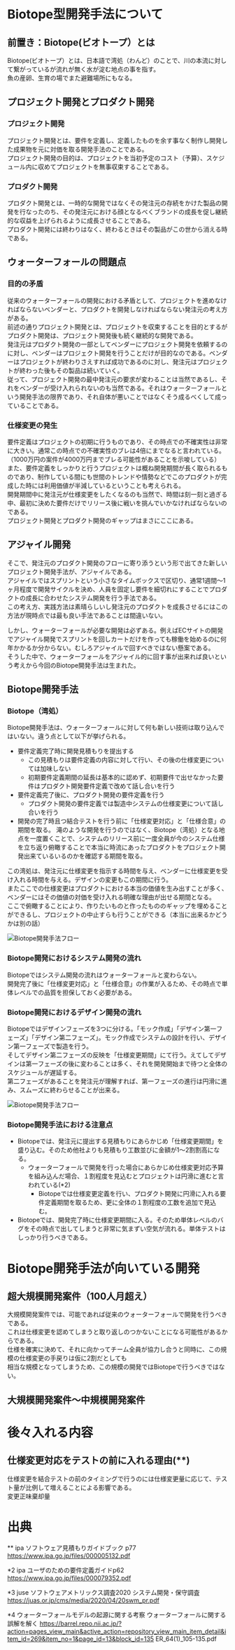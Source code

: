 # Biotope型開発手法について

## 前置き：Biotope(ビオトープ）とは
Biotope(ビオトープ）とは、日本語で湾処（わんど）のことで、川の本流に対して繋がっているが流れが無く水が淀む地点の事を指す。  
魚の産卵、生育の場でまた避難場所にもなる。

## プロジェクト開発とプロダクト開発

### プロジェクト開発
プロジェクト開発とは、要件を定義し、定義したものを余す事なく制作し開発した成果物を元に対価を取る開発手法のことである。  
プロジェクト開発の目的は、プロジェクトを当初予定のコスト（予算）、スケジュール内に収めてプロジェクトを無事収束することである。  

### プロダクト開発
プロダクト開発とは、一時的な開発ではなくその発注元の存続をかけた製品の開発を行なったのち、その発注元における顔となるべくブランドの成長を促し継続的な収益を上げられるように成長させることである。  
プロダクト開発には終わりはなく、終わるときはその製品がこの世から消える時である。  

## ウォーターフォールの問題点
### 目的の矛盾
従来のウォーターフォールの開発における矛盾として、プロジェクトを進めなければならないベンダーと、プロダクトを開発しなければならない発注元の考え方がある。  
前述の通りプロジェクト開発とは、プロジェクトを収束することを目的とするがプロダクト開発は、プロジェクト開発後も続く継続的な開発である。  
発注元はプロダクト開発の一部としてベンダーにプロジェクト開発を依頼するのに対し、ベンダーはプロジェクト開発を行うことだけが目的なのである。ベンダーはプロジェクトが終わりさえすれば成功であるのに対し、発注元はプロジェクトが終わった後もその製品は続いていく。  
従って、プロジェクト開発の最中発注元の要求が変わることは当然であるし、それをベンダーが受け入れられないのも当然である。それはウォーターフォールという開発手法の限界であり、それ自体が悪いことではなくそう成るべくして成っていることである。

### 仕様変更の発生
要件定義はプロジェクトの初期に行うものであり、その時点での不確実性は非常に大きい。通常この時点での不確実性のブレは4倍にまでなると言われている。（1000万円の案件が4000万円までブレる可能性があることを示唆している）  
また、要件定義をしっかりと行うプロジェクトは概ね開発期間が長く取られるものであり、制作している間にも世間のトレンドや情勢などでこのプロダクトが完成した時には利用価値が半減しているということも考えられる。  
開発期間中に発注元が仕様変更をしたくなるのも当然で、時間は刻一刻と過ぎる中、最初に決めた要件だけでリリース後に戦いを挑んでいかなければならないのである。  
プロジェクト開発とプロダクト開発のギャップはまさにここにある。

## アジャイル開発
そこで、発注元のプロダクト開発のフローに寄り添うという形で出てきた新しいプロジェクト開発手法が、アジャイルである。  
アジャイルではスプリントという小さなタイムボックスで区切り、通常1週間〜1ヶ月程度で開発サイクルを決め、人員を固定し要件を細切れにすることでプロダクトの成長に合わせたシステム開発を行う手法である。  
この考え方、実践方法は素晴らしいし発注元のプロダクトを成長させるにはこの方法が現時点では最も良い手法であることは間違いない。  
  
しかし、ウォーターフォールが必要な開発は必ずある。例えばECサイトの開発でアジャイル開発でスプリントを回しカートだけを作っても稼働を始めるのに何年かかるか分からない。むしろアジャイルで回すべきではない懸案である。  
そうした中で、ウォーターフォールをアジャイル的に回す事が出来れば良いという考えから今回のBiotope開発手法は生まれた。  

## Biotope開発手法
### Biotope（湾処）
Biotope開発手法は、ウォーターフォールに対して何も新しい技術は取り込んではいない。違う点として以下が挙げられる。
* 要件定義完了時に開発見積もりを提出する
  * この見積もりは要件定義の内容に対して行い、その後の仕様変更については加味しない
  * 初期要件定義期間の延長は基本的に認めず、初期要件で出せなかった要件はプロダクト開発要件定義で改めて話し合いを行う
* 要件定義完了後に、プロダクト開発の要件定義を行う
  * プロダクト開発の要件定義では製造中システムの仕様変更について話し合いを行う
* 開発の完了時且つ結合テストを行う前に「仕様変更対応」と「仕様合意」の期間を取る。
滝のような開発を行うのではなく、Biotope（湾処）となる地点を一度置くことで、システムのリリース前に一度全員が今のシステム仕様を立ち返り俯瞰することで本当に時流にあったプロダクトをプロジェクト開発出来ているいるのかを確認する期間を取る。  
  
この湾処は、発注元に仕様変更を指示する時間を与え、ベンダーに仕様変更を受け入れる時間を与える。デザインの変更もこの期間に行う。  
またここでの仕様変更はプロダクトにおける本当の価値を生み出すことが多く、ベンダーにはその価値の対価を受け入れる明確な理由が出せる期間となる。  
ここで俯瞰することにより、作りたいものと作ったもののギャップを埋めることができるし、プロジェクトの中止すらも行うことができる（本当に出来るかどうかは別の話）  

![Biotope開発手法フロー](/image/biotope.png)

### Biotope開発におけるシステム開発の流れ
Biotopeではシステム開発の流れはウォーターフォールと変わらない。  
開発完了後に「仕様変更対応」と「仕様合意」の作業が入るため、その時点で単体レベルでの品質を担保しておく必要がある。

### Biotope開発におけるデザイン開発の流れ
Biotopeではデザインフェーズを3つに分ける。「モック作成」「デザイン第一フェーズ」「デザイン第二フェーズ」。モック作成でシステムの設計を行い、デザイン第一フェーズで製造を行う。  
そしてデザイン第二フェーズの反映を「仕様変更期間」にて行う。えてしてデザインは第一フェーズの後に変わることは多く、それを開発開始まで待つと全体のスケジュールが遅延する。  
第二フェーズがあることを発注元が理解すれば、第一フェーズの進行は円滑に進み、スムーズに終わらせることが出来る。  

![Biotope開発手法フロー](/image/biotope_image.png)


### Biotope開発手法における注意点
* Biotopeでは、発注元に提出する見積もりにあらかじめ「仕様変更期間」を盛り込む。そのため他社よりも見積もり工数並びに金額が1〜2割割高になる。
  * ウォーターフォールで開発を行った場合にあらかじめ仕様変更対応予算を組み込んだ場合、１割程度を見込むとプロジェクトは円滑に進むと言われている(*2)
    * Biotopeでは仕様変更定義を行い、プロダクト開発に円滑に入れる要件定義期間を取るため、更に全体の１割程度の工数を追加で見込む。
* Biotopeでは、開発完了時に仕様変更期間に入る。そのため単体レベルのバグをその時点で出してしまうと非常に気まずい空気が流れる。単体テストはしっかり行うべきである。


# Biotope開発手法が向いている開発
## 超大規模開発案件（100人月超え）
大規模開発案件では、可能であれば従来のウォーターフォールで開発を行うべきである。  
これは仕様変更を認めてしまうと取り返しのつかないことになる可能性があるからである。  
仕様を確実に決めて、それに向かってチーム全員が協力し合うと同時に、この規模の仕様変更の手戻りは仮に2割だとしても  
相当な規模となってしまうため、この規模の開発ではBiotopeで行うべきではない。  

## 大規模開発案件〜中規模開発案件



# 後々入れる内容
## 仕様変更対応をテストの前に入れる理由(**)
仕様変更を結合テストの前のタイミングで行うのには仕様変更量に応じて、テスト量が比例して増えることによる影響である。  
変更正味棄却量





# 出典

** ipa ソフトウェア見積もりガイドブック p77
https://www.ipa.go.jp/files/000005132.pdf

*2 ipa ユーザのための要件定義ガイドp62
https://www.ipa.go.jp/files/000079352.pdf

*3 juse ソフトウェアメトリックス調査2020 システム開発・保守調査
https://juas.or.jp/cms/media/2020/04/20swm_pr.pdf

*4 ウォーターフォールモデルの起源に関する考察 ウォーターフォールに関する誤解を解く
https://barrel.repo.nii.ac.jp/?action=pages_view_main&active_action=repository_view_main_item_detail&item_id=269&item_no=1&page_id=13&block_id=135
ER_64(1)_105-135.pdf
